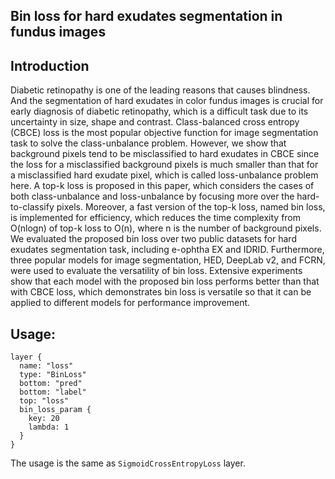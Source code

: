 ## Bin loss for hard exudates segmentation in fundus images

## Introduction
Diabetic retinopathy is one of the leading reasons that causes blindness. And the segmentation of hard exudates in color fundus images is crucial for early diagnosis of diabetic retinopathy, which is a difficult task due to its uncertainty in size, shape and contrast. Class-balanced cross entropy (CBCE) loss is the most popular objective function for image segmentation task to solve the class-unbalance problem. However, we show that background pixels tend to be misclassified to hard exudates in CBCE since the loss for a misclassified background pixels is much smaller than that for a misclassified hard exudate pixel, which is called loss-unbalance problem here. A top-k loss is proposed in this paper, which considers the cases of both class-unbalance and loss-unbalance by focusing more over the hard-to-classify pixels. Moreover, a fast version of the top-k loss, named bin loss, is implemented for efficiency, which reduces the time complexity from O(nlogn) of top-k loss to O(n), where n is the number of background pixels. We evaluated the proposed bin loss over two public datasets for hard exudates segmentation task, including e-ophtha EX and IDRID. Furthermore, three popular models for image segmentation, HED, DeepLab v2, and FCRN, were used to evaluate the versatility of bin loss. Extensive experiments show that each model with the proposed bin loss performs better than that with CBCE loss, which demonstrates bin loss is versatile so that it can be applied to different models for performance improvement.

## Usage:
```
layer {
  name: "loss"
  type: "BinLoss"
  bottom: "pred"
  bottom: "label"
  top: "loss"
  bin_loss_param {
    key: 20
    lambda: 1
  }
}
```
The usage is the same as `SigmoidCrossEntropyLoss` layer.
